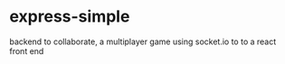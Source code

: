 # express-simple

backend to collaborate, a multiplayer game using socket.io to to a react front end

